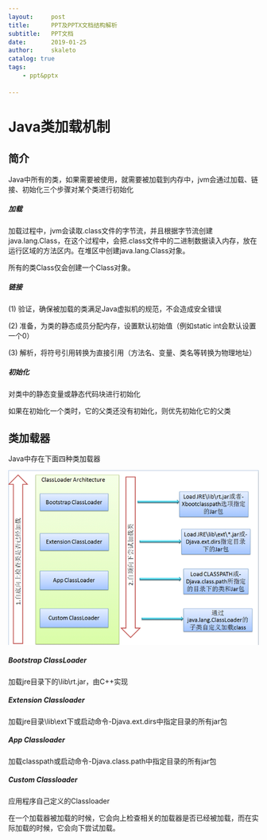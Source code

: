 ```yaml
---
layout:     post
title:      PPT及PPTX文档结构解析
subtitle:   PPT文档
date:       2019-01-25
author:     skaleto
catalog: true
tags:
    - ppt&pptx

---
```


# Java类加载机制



## 简介

Java中所有的类，如果需要被使用，就需要被加载到内存中，jvm会通过加载、链接、初始化三个步骤对某个类进行初始化

##### 加载

加载过程中，jvm会读取.class文件的字节流，并且根据字节流创建java.lang.Class，在这个过程中，会把.class文件中的二进制数据读入内存，放在运行区域的方法区内。在堆区中创建java.lang.Class对象。

所有的类Class仅会创建一个Class对象。

##### 链接

(1) 验证，确保被加载的类满足Java虚拟机的规范，不会造成安全错误

(2) 准备，为类的静态成员分配内存，设置默认初始值（例如static int会默认设置一个0）

(3) 解析，将符号引用转换为直接引用（方法名、变量、类名等转换为物理地址）

##### 初始化

对类中的静态变量或静态代码块进行初始化

如果在初始化一个类时，它的父类还没有初始化，则优先初始化它的父类





## 类加载器

Java中存在下面四种类加载器

![1](../img/classloaders.gif)

##### Bootstrap ClassLoader

加载jre目录下的\lib\rt.jar，由C++实现

##### Extension Classloader

加载jre目录\lib\ext下或启动命令-Djava.ext.dirs中指定目录的所有jar包

##### App Classloader

加载classpath或启动命令-Djava.class.path中指定目录的所有jar包

##### Custom Classloader

应用程序自己定义的Classloader



在一个加载器被加载的时候，它会向上检查相关的加载器是否已经被加载，而在实际加载的时候，它会向下尝试加载。




